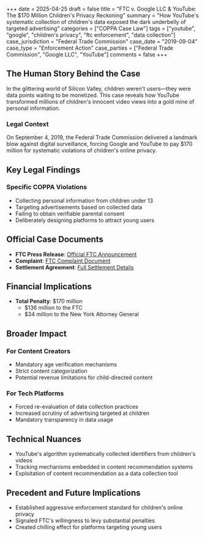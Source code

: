 +++
date = 2025-04-25
draft = false
title = "FTC v. Google LLC & YouTube: The $170 Million Children's Privacy Reckoning"
summary = "How YouTube's systematic collection of children's data exposed the dark underbelly of targeted advertising"
categories = ["COPPA Case Law"]
tags = ["youtube", "google", "children's privacy", "ftc enforcement", "data collection"]
case_jurisdiction = "Federal Trade Commission"
case_date = "2019-09-04"
case_type = "Enforcement Action"
case_parties = ["Federal Trade Commission", "Google LLC", "YouTube"]
comments = false
+++

## The Human Story Behind the Case

In the glittering world of Silicon Valley, children weren't users—they were data points waiting to be monetized. This case reveals how YouTube transformed millions of children's innocent video views into a gold mine of personal information.

### Legal Context

On September 4, 2019, the Federal Trade Commission delivered a landmark blow against digital surveillance, forcing Google and YouTube to pay $170 million for systematic violations of children's online privacy.

## Key Legal Findings

### Specific COPPA Violations
- Collecting personal information from children under 13
- Targeting advertisements based on collected data
- Failing to obtain verifiable parental consent
- Deliberately designing platforms to attract young users

## Official Case Documents
- **FTC Press Release**: [Official FTC Announcement](https://www.ftc.gov/news-events/news/press-releases/2019/09/google-youtube-will-pay-record-170-million-alleged-violations-childrens-privacy-law)
- **Complaint**: [FTC Complaint Document](https://www.ftc.gov/system/files/documents/cases/youtube_complaint.pdf)
- **Settlement Agreement**: [Full Settlement Details](https://www.ftc.gov/system/files/documents/cases/172_3083_youtube_coppa_consent_order.pdf)

## Financial Implications
- **Total Penalty**: $170 million
  - $136 million to the FTC
  - $34 million to the New York Attorney General

## Broader Impact

### For Content Creators
- Mandatory age verification mechanisms
- Strict content categorization
- Potential revenue limitations for child-directed content

### For Tech Platforms
- Forced re-evaluation of data collection practices
- Increased scrutiny of advertising targeted at children
- Mandatory transparency in data usage

## Technical Nuances
- YouTube's algorithm systematically collected identifiers from children's videos
- Tracking mechanisms embedded in content recommendation systems
- Exploitation of content recommendation as a data collection tool

## Precedent and Future Implications
- Established aggressive enforcement standard for children's online privacy
- Signaled FTC's willingness to levy substantial penalties
- Created chilling effect for platforms targeting young users
